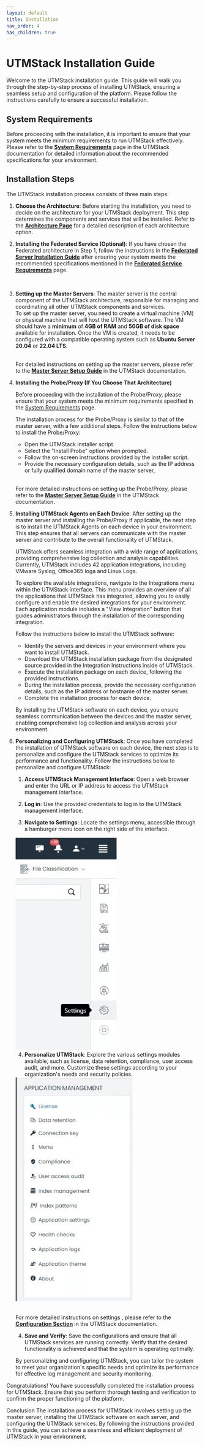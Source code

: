 ```yaml
---
layout: default
title: Installation
nav_order: 4
has_children: true
---
```


# UTMStack Installation Guide

Welcome to the UTMStack installation guide. This guide will walk you through the step-by-step process of installing UTMStack, ensuring a seamless setup and configuration of the platform. Please follow the instructions carefully to ensure a successful installation.

## System Requirements

Before proceeding with the installation, it is important to ensure that your system meets the minimum requirements to run UTMStack effectively. Please refer to the **<a href="./SystemRequirements">System Requirements</a>** page in the UTMStack documentation for detailed information about the recommended specifications for your environment.

## Installation Steps
The UTMStack installation process consists of three main steps:

1. **Choose the Architecture**: Before starting the installation, you need to decide on the architecture for your UTMStack deployment. This step determines the components and services that will be installed. Refer to the  **<a href="../Architecture">Architecture Page</a>** for a detailed description of each architecture option.
    <br>

2. **Installing the Federated Service (Optional)**:
  If you have chosen the Federated architecture in Step 1, follow the instructions in the  **<a href="./FederationServiceInstallation">Federated Server Installation Guide</a>** after ensuring your system meets the recommended specifications mentioned in the **<a href="./SystemRequirements">Federated Service Requirements</a>** page.
  <br>

3. **Setting up the Master Servers**: The master server is the central component of the UTMStack architecture, responsible for managing and coordinating all other UTMStack components and services.
   <br>To set up the master server, you need to create a virtual machine (VM) or physical machine that will host the UTMStack software. The VM should have a **minimum** of **4GB of RAM** and **50GB of disk space** available for installation. Once the VM is created, it needs to be configured with a compatible operating system such as **Ubuntu Server 20.04** or **22.04 LTS**.

    <br>For detailed instructions on setting up the master servers, please refer to the **<a href="./MasterServerInstallation">Master Server Setup Guide</a>** in the UTMStack documentation.
    <br>

4. **Installing the Probe/Proxy (If You Choose That Architecture)**
    
   Before proceeding with the installation of the Probe/Proxy, please ensure that your system meets the minimum requirements specified in the <a href="./SystemRequirements">System Requirements</a> page.

    The installation process for the Probe/Proxy is similar to that of the master server, with a few additional steps. Follow the instructions below to install the Probe/Proxy:

    * Open the UTMStack installer script.
    * Select the "Install Probe" option when prompted.
    * Follow the on-screen instructions provided by the installer script.
    * Provide the necessary configuration details, such as the IP address or fully qualified domain name of the master server,
  
    <br>For more detailed instructions on setting up the Probe/Proxy, please refer to the **<a href="./MasterServerInstallation">Master Server Setup Guide</a>** in the UTMStack documentation.
    <br>

5. **Installing UTMStack Agents on Each Device**:
    After setting up the master server and installing the Probe/Proxy if applicable, the next step is to install the UTMStack Agents on each device in your environment. This step ensures that all servers can communicate with the master server and contribute to the overall functionality of UTMStack.
    
    UTMStack offers seamless integration with a wide range of applications, providing comprehensive log collection and analysis capabilities. Currently, UTMStack includes 42 application integrations, including VMware Syslog, Office365 loga and Linux Logs.
    
    To explore the available integrations, navigate to the Integrations menu within the UTMStack interface. This menu provides an overview of all the applications that UTMStack has integrated, allowing you to easily configure and enable the desired integrations for your environment. Each application module includes a "View Integration" button that guides administrators through the installation of the corresponding integration.
    
    Follow the instructions below to install the UTMStack software:

   * Identify the servers and devices in your environment where you want to install UTMStack.
   * Download the UTMStack installation package from the designated source provided in the Integration Instructions inside of UTMStack.
   * Execute the installation package on each device, following the provided instructions.
   * During the installation process, provide the necessary configuration details, such as the IP address or hostname of the master server.
   * Complete the installation process for each device.
  
    By installing the UTMStack software on each device, you ensure seamless communication between the devices and the master server, enabling comprehensive log collection and analysis across your environment.


1. **Personalizing and Configuring UTMStack**: Once you have completed the installation of UTMStack software on each device, the next step is to personalize and configure the UTMStack services to optimize its performance and functionality. Follow the instructions below to personalize and configure UTMStack:

    1. **Access UTMStack Management Interface**: Open a web browser and enter the URL or IP address to access the UTMStack management interface.

    2. **Log in**: Use the provided credentials to log in to the UTMStack management interface.

    3. **Navigate to Settings**: Locate the settings menu, accessible through a hamburger menu icon on the right side of the interface.
   
   <img title="setting capture" alt="setting capture" src="./Images/Images/../../../Images/settingcapture.PNG">

    4. **Personalize UTMStack**: Explore the various settings modules available, such as license, data retention, compliance, user access audit, and more. Customize these settings according to your organization's needs and security policies.

    <img title="setting capture" alt="setting capture" src="./Images/Images/../../../Images/settingcapture2.PNG">

    <br>For more detailed instructions on settings , please refer to the **<a href="./UTMStackComponents/Configuration">Configuration Section</a>** in the UTMStack documentation.
    <br>


    4. **Save and Verify**: Save the configurations and ensure that all UTMStack services are running correctly. Verify that the desired functionality is achieved and that the system is operating optimally.

    By personalizing and configuring UTMStack, you can tailor the system to meet your organization's specific needs and optimize its performance for effective log management and security monitoring.

Congratulations! You have successfully completed the installation process for UTMStack. Ensure that you perform thorough testing and verification to confirm the proper functioning of the platform.

Conclusion
The installation process for UTMStack involves setting up the master server, installing the UTMStack software on each server, and configuring the UTMStack services. By following the instructions provided in this guide, you can achieve a seamless and efficient deployment of UTMStack in your environment.